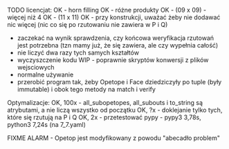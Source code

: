 TODO licencjat:
 OK - horn filling
 OK - różne produkty 
 OK  - (09 x 09) - więcej niż 4
 OK  - (11 x 11)
 OK - przy konstrukcji, uważać żeby nie dodawać nic więcej (nic co się po rzutowaniu nie zawiera w P i Q)
 - zaczekać na wynik sprawdzenia, czy końcowa weryfikacja rzutowań jest potrzebna (tzn mamy już, że się zawiera, ale czy wypełnia całość)
 - nie liczyć dwa razy tych samych kształtów
 - wyczyszczenie kodu
 WIP - poprawnie skryptów konwersji z plików wejsciowych
 - normalne używanie
 - przerobić program tak, żeby Opetope i Face dziedziczyły po tuple (były immutable) i obok tego metody na match i verify


Optymalizacje:
 OK, 100x - all_subopetopes, all_subouts i to_string są atrybutami, a nie liczą wszystko od początku
 OK, ?x - doklejanie tylko tych, które się rzutują na P i Q
 OK, 2x - przetestować pypy - pypy3 3,78s, python3 7,24s (na 7_7.yaml)

FIXME ALARM - Opetop jest modyfikowany z powodu "abecadło problem"



